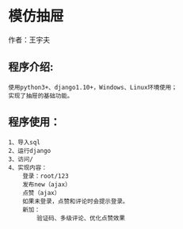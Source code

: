 模仿抽屉    
==
作者：王宇夫     

## 程序介绍:     
    使用python3+、django1.10+，Windows、Linux环境使用；    
	实现了抽屉的基础功能。     
	
## 程序使用：    
	
	1、导入sql    
	2、运行django     
	3、访问/     
	4、实现内容：     
		登录：root/123    
		发布new（ajax）    
		点赞（ajax）     
		如果未登录，点赞和评论时会提示登录。    
		新加：    
			验证码、多级评论、优化点赞效果     
